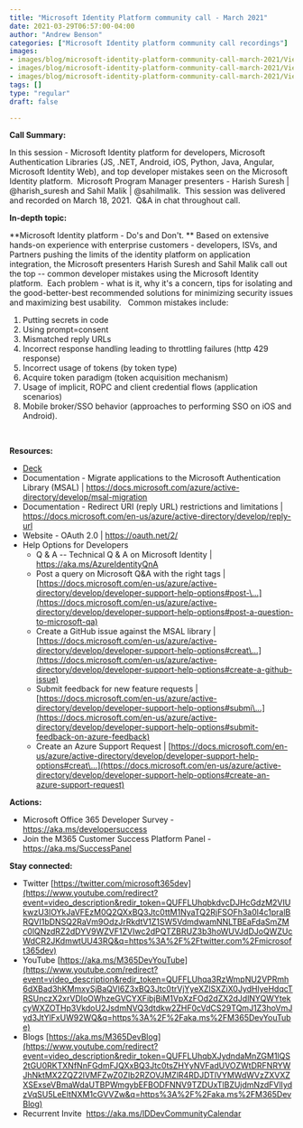 ```yaml
---
title: "Microsoft Identity Platform community call - March 2021"
date: 2021-03-29T06:57:00-04:00
author: "Andrew Benson"
categories: ["Microsoft Identity platform community call recordings"]
images:
- images/blog/microsoft-identity-platform-community-call-march-2021/ViewPorter.png
- images/blog/microsoft-identity-platform-community-call-march-2021/ViewPorter.png
- images/blog/microsoft-identity-platform-community-call-march-2021/ViewPorter.png
tags: []
type: "regular"
draft: false

---
```


**Call Summary:**

In this session - Microsoft Identity platform for developers, Microsoft
Authentication Libraries (JS, .NET, Android, iOS, Python, Java, Angular,
Microsoft Identity Web), and top developer mistakes seen on the
Microsoft Identity platform.  Microsoft Program Manager presenters -
Harish Suresh \| \@harish_suresh and Sahil Malik \| \@sahilmalik.  This
session was delivered and recorded on March 18, 2021.  Q&A in chat
throughout call. 
 

**In-depth topic:**

**Microsoft Identity platform - Do\'s and Don\'t. ** Based on extensive
hands-on experience with enterprise customers - developers, ISVs, and
Partners pushing the limits of the identity platform on application
integration, the Microsoft presenters Harish Suresh and Sahil Malik call
out the top -- common developer mistakes using the Microsoft Identity
platform.  Each problem - what is it, why it's a concern, tips for
isolating and the good-better-best recommended solutions for minimizing
security issues and maximizing best usability.   Common mistakes
include: 

1.  Putting secrets in code
2.  Using prompt=consent
3.  Mismatched reply URLs
4.  Incorrect response handling leading to throttling failures (http 429
    response)
5.  Incorrect usage of tokens (by token type)
6.  Acquire token paradigm (token acquisition mechanism)
7.  Usage of implicit, ROPC and client credential flows (application
    scenarios)
8.  Mobile broker/SSO behavior (approaches to performing SSO on iOS and
    Android). 

 

**Resources:**

-   [Deck](https://www.slideshare.net/OfficeDev/microsoft-identity-platform-dos-and-dont)
-   Documentation - Migrate applications to the Microsoft Authentication
    Library (MSAL) \|
    <https://docs.microsoft.com/azure/active-directory/develop/msal-migration>
-   Documentation - Redirect URI (reply URL) restrictions and
    limitations \|
    <https://docs.microsoft.com/en-us/azure/active-directory/develop/reply-url>
-   Website - OAuth 2.0 \| <https://oauth.net/2/>
-   Help Options for Developers
    -   Q & A -- Technical Q & A on Microsoft Identity \|
        <https://aka.ms/AzureIdentityQnA>
    -   Post a query on Microsoft Q&A with the right tags \|
        [https://docs.microsoft.com/en-us/azure/active-directory/develop/developer-support-help-options#post-\...](https://docs.microsoft.com/en-us/azure/active-directory/develop/developer-support-help-options#post-a-question-to-microsoft-qa)
    -   Create a GitHub issue against the MSAL library \|
        [https://docs.microsoft.com/en-us/azure/active-directory/develop/developer-support-help-options#creat\...](https://docs.microsoft.com/en-us/azure/active-directory/develop/developer-support-help-options#create-a-github-issue)
    -   Submit feedback for new feature requests \|
        [https://docs.microsoft.com/en-us/azure/active-directory/develop/developer-support-help-options#submi\...](https://docs.microsoft.com/en-us/azure/active-directory/develop/developer-support-help-options#submit-feedback-on-azure-feedback)
    -   Create an Azure Support Request \|
        [https://docs.microsoft.com/en-us/azure/active-directory/develop/developer-support-help-options#creat\...](https://docs.microsoft.com/en-us/azure/active-directory/develop/developer-support-help-options#create-an-azure-support-request)


**Actions:**

-   Microsoft Office 365 Developer Survey -
    <https://aka.ms/developersuccess> 
-   Join the M365 Customer Success Platform Panel -
    <https://aka.ms/SuccessPanel>


**Stay connected:**

-   Twitter
    [https://twitter.com/microsoft365dev](https://www.youtube.com/redirect?event=video_description&redir_token=QUFFLUhqbkdvcDJHcGdzM2VIUkwzU3lOYkJaVFEzM0Q2QXxBQ3Jtc0ttM1NyaTQ2RjFSOFh3a0l4c1pralBRQVI1bDNSQ2RaVm9OdzJrRkdtV1Z1SW5VdmdwamNNLTBEaFdaSmZMc0lQNzdRZ2dDYV9WZVF1ZVIwc2dPQTZBRUZ3b3hoWUVJdDJoQWZUcWdCR2JKdmwtUU43RQ&q=https%3A%2F%2Ftwitter.com%2Fmicrosoft365dev)​
-   YouTube
    [https://aka.ms/M365DevYouTube](https://www.youtube.com/redirect?event=video_description&redir_token=QUFFLUhqa3RzWmpNU2VPRmh6dXBad3hKMmxySjBaQVl6Z3xBQ3Jtc0trVjYyeXZlSXZiX0JydHlyeHdqcTRSUnczX2xrVDloOWhzeGVCYXFibjBiM1VpXzFOd2dZX2dJdlNYQWYtekcyWXZOTHp3VkdoU2JsdmNVQ3dtdkw2ZHF0cVdCS29TQmJ1Z3hoVmJyd3JtYlFxUW92WQ&q=https%3A%2F%2Faka.ms%2FM365DevYouTube)​
-   Blogs
    [https://aka.ms/M365DevBlog](https://www.youtube.com/redirect?event=video_description&redir_token=QUFFLUhqbXJydndaMnZGM1lQS2tGU0RKTXNfNnFGdmFJQXxBQ3Jtc0tsZHYyNVFadUVOZWtDRFNRYWJhNktMX2ZQZ2lVMFZwZ0ZIb2RZOVJMZlR4RDJDTlVYMWdWVzZXVXZXSExseVBmaWdaUTBPWmgybEFBODFNNV9TZDUxTlBZUjdmNzdFVlIydzVqSU5LeEltNXM1cGVVZw&q=https%3A%2F%2Faka.ms%2FM365DevBlog)
-   Recurrent Invite  <https://aka.ms/IDDevCommunityCalendar>  

 